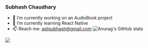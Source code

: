 ### Subhash Chaudhary
- 🔭 I’m currently working on an AudioBook project
- 🌱 I’m currently learning React Native
- 📫 Reach me: aslisubhash@gmail.com
![Anurag's GitHub stats](https://github-readme-stats.vercel.app/api?username=aslisubhash&show_icons=true)


![](https://komarev.com/ghpvc/?username=aslisubhash&color=dc143c)
